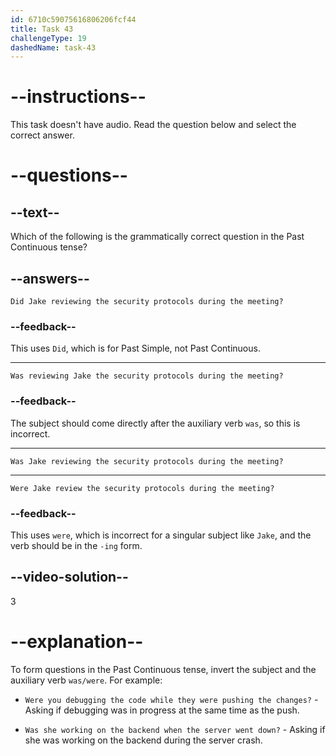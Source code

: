 ```yaml
---
id: 6710c59075616806206fcf44
title: Task 43
challengeType: 19
dashedName: task-43
---
```


# --instructions--

This task doesn't have audio. Read the question below and select the correct answer.

# --questions--

## --text--

Which of the following is the grammatically correct question in the Past Continuous tense?

## --answers--

`Did Jake reviewing the security protocols during the meeting?`

### --feedback--

This uses `Did`, which is for Past Simple, not Past Continuous.

---

`Was reviewing Jake the security protocols during the meeting?`

### --feedback--

The subject should come directly after the auxiliary verb `was`, so this is incorrect.

---

`Was Jake reviewing the security protocols during the meeting?`

---

`Were Jake review the security protocols during the meeting?`

### --feedback--

This uses `were`, which is incorrect for a singular subject like `Jake`, and the verb should be in the `-ing` form.

## --video-solution--

3

# --explanation--

To form questions in the Past Continuous tense, invert the subject and the auxiliary verb `was/were`. For example:

- `Were you debugging the code while they were pushing the changes?` - Asking if debugging was in progress at the same time as the push.

- `Was she working on the backend when the server went down?` - Asking if she was working on the backend during the server crash.
